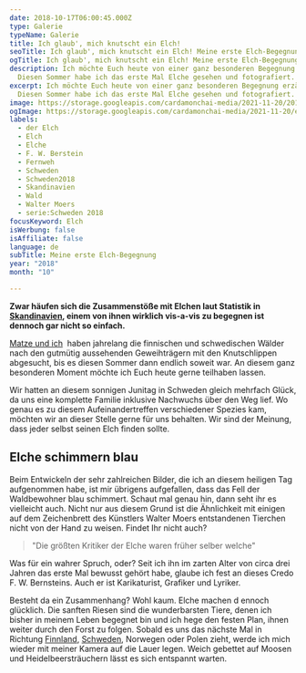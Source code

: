 ```yaml
---
date: 2018-10-17T06:00:45.000Z
type: Galerie
typeName: Galerie
title: Ich glaub', mich knutscht ein Elch!
seoTitle: Ich glaub', mich knutscht ein Elch! Meine erste Elch-Begegnung
ogTitle: Ich glaub', mich knutscht ein Elch! Meine erste Elch-Begegnung
description: Ich möchte Euch heute von einer ganz besonderen Begegnung erzählen.
  Diesen Sommer habe ich das erste Mal Elche gesehen und fotografiert.
excerpt: Ich möchte Euch heute von einer ganz besonderen Begegnung erzählen.
  Diesen Sommer habe ich das erste Mal Elche gesehen und fotografiert.
image: https://storage.googleapis.com/cardamonchai-media/2021-11-20/2018-06-24-skullaryd-aelgpark-158-jpg-imagine-483838_706c60_1440_1080/640.webp
ogImage: https://storage.googleapis.com/cardamonchai-media/2021-11-20/elch-opengraph-jpg-imagine-483838_6c665d_1200_628/640.webp
labels:
  - der Elch
  - Elch
  - Elche
  - F. W. Berstein
  - Fernweh
  - Schweden
  - Schweden2018
  - Skandinavien
  - Wald
  - Walter Moers
  - serie:Schweden 2018
focusKeyword: Elch
isWerbung: false
isAffiliate: false
language: de
subTitle: Meine erste Elch-Begegnung
year: "2018"
month: "10"

---
```


**Zwar häufen sich die Zusammenstöße mit Elchen laut Statistik in [Skandinavien](/tag/slow-travel/skandinavien/), einem von ihnen wirklich vis-a-vis zu begegnen ist dennoch gar nicht so einfach.**

[Matze und ich](/2018/10/kurzgeschichte-die-vierte-welle/)  haben jahrelang die finnischen und schwedischen Wälder nach den gutmütig aussehenden Geweihträgern mit den Knutschlippen abgesucht, bis es diesen Sommer dann endlich soweit war. An diesem ganz besonderen Moment möchte ich Euch heute gerne teilhaben lassen.

Wir hatten an diesem sonnigen Junitag in Schweden gleich mehrfach Glück, da uns eine komplette Familie inklusive Nachwuchs über den Weg lief. Wo genau es zu diesem Aufeinandertreffen verschiedener Spezies kam, möchten wir an dieser Stelle gerne für uns behalten. Wir sind der Meinung, dass jeder selbst seinen Elch finden sollte.

## Elche schimmern blau

Beim Entwickeln der sehr zahlreichen Bilder, die ich an diesem heiligen Tag aufgenommen habe, ist mir übrigens aufgefallen, dass das Fell der Waldbewohner blau schimmert. Schaut mal genau hin, dann seht ihr es vielleicht auch. Nicht nur aus diesem Grund ist die Ähnlichkeit mit einigen auf dem Zeichenbrett des Künstlers Walter Moers entstandenen Tierchen nicht von der Hand zu weisen. Findet Ihr nicht auch?

> "Die größten Kritiker der Elche waren früher selber welche"

Was für ein wahrer Spruch, oder? Seit ich ihn im zarten Alter von circa drei Jahren das erste Mal bewusst gehört habe, glaube ich fest an dieses Credo F. W. Bernsteins. Auch er ist Karikaturist, Grafiker und Lyriker.

Besteht da ein Zusammenhang? Wohl kaum. Elche machen d ennoch glücklich. Die sanften Riesen sind die wunderbarsten Tiere, denen ich bisher in meinem Leben begegnet bin und ich hege den festen Plan, ihnen weiter durch den Forst zu folgen. Sobald es uns das nächste Mal in Richtung [Finnland](/tag/finnland/), [Schweden](/tag/schweden/), Norwegen oder Polen zieht, werde ich mich wieder mit meiner Kamera auf die Lauer legen. Weich gebettet auf Moosen und Heidelbeersträuchern lässt es sich entspannt warten.

<Gallery name="skullaryd-aelgpark" />
